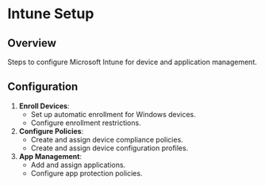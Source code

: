 # Intune Setup

## Overview
Steps to configure Microsoft Intune for device and application management.

## Configuration
1. **Enroll Devices**:
   - Set up automatic enrollment for Windows devices.
   - Configure enrollment restrictions.
2. **Configure Policies**:
   - Create and assign device compliance policies.
   - Create and assign device configuration profiles.
3. **App Management**:
   - Add and assign applications.
   - Configure app protection policies.
